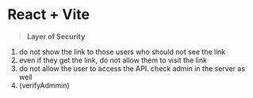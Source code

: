 # React + Vite

> **Layer of Security**

1. do not show the link to those users who should not see the link
2. even if they get the link, do not allow them to visit the link
3. do not allow the user to access the API. check admin in the server as well
4. (verifyAdmmin)

   

